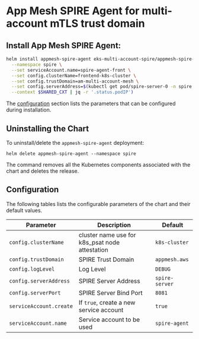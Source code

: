 # App Mesh SPIRE Agent for multi-account mTLS trust domain 

## Install App Mesh SPIRE Agent:

```sh
helm install appmesh-spire-agent eks-multi-account-spire/appmesh-spire-agent \
  --namespace spire \
  --set serviceAccount.name=spire-agent-front \
  --set config.clusterName=frontend-k8s-cluster \
  --set config.trustDomain=am-multi-account-mesh \
  --set config.serverAddress=$(kubectl get pod/spire-server-0 -n spire -o json \
  --context $SHARED_CXT | jq -r '.status.podIP')
```

The [configuration](#configuration) section lists the parameters that can be configured during installation.

## Uninstalling the Chart

To uninstall/delete the `appmesh-spire-agent` deployment:

```console
helm delete appmesh-spire-agent --namespace spire
```

The command removes all the Kubernetes components associated with the chart and deletes the release.

## Configuration

The following tables lists the configurable parameters of the chart and their default values.

Parameter | Description | Default
--- | --- | ---
`config.clusterName` | cluster name use for k8s_psat node attestation | `k8s-cluster`
`config.trustDomain` | SPIRE Trust Domain | `appmesh.aws`
`config.logLevel` | Log Level | `DEBUG`
`config.serverAddress` | SPIRE Server Address | `spire-server`
`config.serverPort` | SPIRE Server Bind Port | `8081`
`serviceAccount.create` | If `true`, create a new service account | `true`
`serviceAccount.name` | Service account to be used | `spire-agent`
